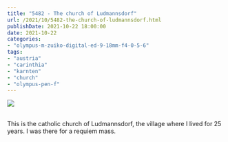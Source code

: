 ```yaml
---
title: "5482 - The church of Ludmannsdorf"
url: /2021/10/5482-the-church-of-ludmannsdorf.html
publishDate: 2021-10-22 18:00:00
date: 2021-10-22
categories:
- "olympus-m-zuiko-digital-ed-9-18mm-f4-0-5-6"
tags:
- "austria"
- "carinthia"
- "karnten"
- "church"
- "olympus-pen-f"
---
```

<div class="container">
<div class="center"><a target="_blank" href="https://d25zfm9zpd7gm5.cloudfront.net/1200x1200/2019/20190817_200648_lr.jpg"><img class="webfeedsFeaturedVisual" src="https://d25zfm9zpd7gm5.cloudfront.net/0600x0600/2019/20190817_200648_lr.jpg" /></a></div>
</div>
<br />

This is the catholic church of Ludmannsdorf, the village
where I lived for 25 years. I was there for a requiem mass.
